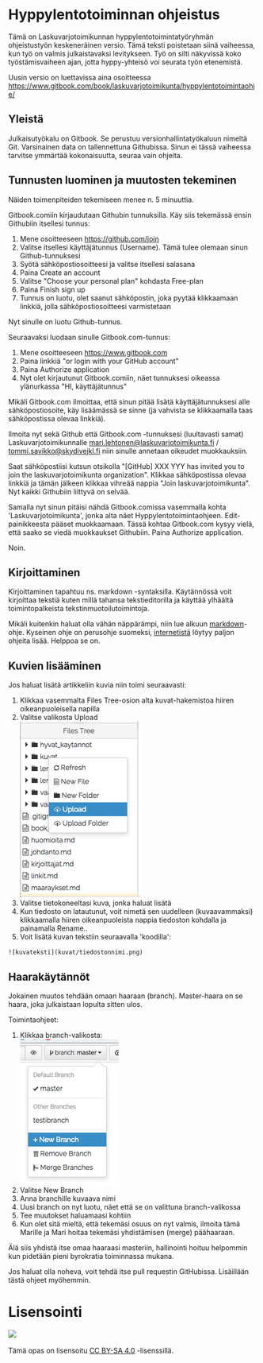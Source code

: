 Hyppylentotoiminnan ohjeistus
======

Tämä on Laskuvarjotoimikunnan hyppylentotoimintatyöryhmän ohjeistustyön keskeneräinen versio. Tämä teksti poistetaan siinä vaiheessa, kun työ on valmis julkaistavaksi levitykseen. Työ on silti näkyvissä koko työstämisvaiheen ajan, jotta hyppy-yhteisö voi seurata työn etenemistä.

Uusin versio on luettavissa aina osoitteessa https://www.gitbook.com/book/laskuvarjotoimikunta/hyppylentotoimintaohje/


## Yleistä

Julkaisutyökalu on Gitbook. Se perustuu versionhallintatyökaluun nimeltä Git. Varsinainen data on tallennettuna Githubissa. Sinun ei tässä vaiheessa tarvitse ymmärtää kokonaisuutta, seuraa vain ohjeita.

## Tunnusten luominen ja muutosten tekeminen

Näiden toimenpiteiden tekemiseen menee n. 5 minuuttia.

Gitbook.comiin kirjaudutaan Githubin tunnuksilla. Käy siis tekemässä ensin Githubiin itsellesi tunnus:

1. Mene osoitteeseen https://github.com/join
2. Valitse itsellesi käyttäjätunnus (Username). Tämä tulee olemaan sinun Github-tunnuksesi
3. Syötä sähköpostiosoitteesi ja valitse itsellesi salasana
4. Paina Create an account
5. Valitse "Choose your personal plan" kohdasta Free-plan
6. Paina Finish sign up
5. Tunnus on luotu, olet saanut sähköpostin, joka pyytää klikkaamaan linkkiä, jolla sähköpostiosoitteesi varmistetaan

Nyt sinulle on luotu Github-tunnus.

Seuraavaksi luodaan sinulle Gitbook.com-tunnus:

1. Mene osoitteeseen https://www.gitbook.com
2. Paina linkkiä "or login with your GitHub account"
3. Paina Authorize application
4. Nyt olet kirjautunut Gitbook.comiin, näet tunnuksesi oikeassa ylänurkassa "HI, käyttäjätunnus"

Mikäli Gitbook.com ilmoittaa, että sinun pitää lisätä käyttäjätunnuksesi alle sähköpostiosoite, käy lisäämässä se sinne (ja vahvista se klikkaamalla taas sähköpostissa olevaa linkkiä).

Ilmoita nyt sekä Github että Gitbook.com -tunnuksesi (luultavasti samat) Laskuvarjotoimikunnalle <mari.lehtonen@laskuvarjotoimikunta.fi> / <tommi.savikko@skydivejkl.fi> niin sinulle annetaan oikeudet muokkauksiin.

Saat sähköpostiisi kutsun otsikolla "[GitHub] XXX YYY has invited you to join the laskuvarjotoimikunta organization". Klikkaa sähköpostissa olevaa linkkiä ja tämän jälkeen klikkaa vihreää nappia "Join laskuvarjotoimikunta". Nyt kaikki Githubiin liittyvä on selvää.

Samalla nyt sinun pitäisi nähdä Gitbook.comissa vasemmalla kohta 'Laskuvarjotoimikunta', jonka alta näet Hyppylentotoimintaohjeen. Edit-painikkeesta pääset muokkaamaan. Tässä kohtaa Gitbook.com kysyy vielä, että saako se viedä muokkaukset Githubiin. Paina Authorize application.

Noin.

## Kirjoittaminen

Kirjoittaminen tapahtuu ns. markdown -syntaksilla. Käytännössä voit kirjoittaa tekstiä kuten millä tahansa tekstieditorilla ja käyttää ylhäältä toimintopalkeista tekstinmuotoilutoimintoja.

Mikäli kuitenkin haluat olla vähän näppärämpi, niin lue alkuun [markdown](https://github.com/akx/markdown-cheatsheet-fi/blob/master/Markdown-Ohje.md)-ohje. Kyseinen ohje on perusohje suomeksi, [internetistä](https://www.google.fi/?gws_rd=ssl#safe=off&q=markdown+syntax) löytyy paljon ohjeita lisää. Helppoa se on.

## Kuvien lisääminen

Jos haluat lisätä artikkeliin kuvia niin toimi seuraavasti:

1. Klikkaa vasemmalta Files Tree-osion alta kuvat-hakemistoa hiiren oikeanpuoleisella napilla
2. Valitse valikosta Upload<br>![kuvalisays](kuvat/ohje-kuvalisays.png)
3. Valitse tietokoneeltasi kuva, jonka haluat lisätä
4. Kun tiedosto on latautunut, voit nimetä sen uudelleen (kuvaavammaksi) klikkaamalla hiiren oikeanpuoleista nappia tiedoston kohdalla ja painamalla Rename..
5. Voit lisätä kuvan tekstiin seuraavalla 'koodilla':
```
![kuvateksti](kuvat/tiedostonnimi.png)
```

## Haarakäytännöt

Jokainen muutos tehdään omaan haaraan (branch). Master-haara on se haara, joka julkaistaan lopulta sitten ulos.

Toimintaohjeet:

1. Klikkaa branch-valikosta:<br>![branch](kuvat/ohje-branch.png)
2. Valitse New Branch
3. Anna branchille kuvaava nimi
4. Uusi branch on nyt luotu, näet että se on valittuna branch-valikossa
5. Tee muutokset haluamaasi kohtiin
6. Kun olet sitä mieltä, että tekemäsi osuus on nyt valmis, ilmoita tämä Marille ja Mari hoitaa tekemäsi yhdistämisen (merge) päähaaraan.

Älä siis yhdistä itse omaa haaraasi masteriin, hallinointi hoituu helpommin kun pidetään pieni byrokratia toiminnassa mukana.

Jos haluat olla noheva, voit tehdä itse pull requestin GitHubissa. Lisäillään tästä ohjeet myöhemmin.

# Lisensointi

![](https://i.creativecommons.org/l/by-sa/4.0/88x31.png)

Tämä opas on lisensoitu [CC BY-SA 4.0](https://creativecommons.org/licenses/by-sa/4.0/deed.fi) -lisenssillä.
